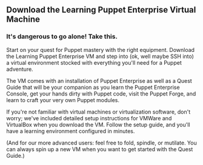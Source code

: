 ## Download the Learning Puppet Enterprise Virtual Machine

### It's dangerous to go alone! Take this.

Start on your quest for Puppet mastery with the right equipment. Download the Learning Puppet Enterprise VM and step into (ok, well maybe SSH into) a virtual environment stocked with everything you'll need for a Puppet adventure. 

The VM comes with an installation of Puppet Enterprise as well as a Quest Guide that will be your companion as you learn the Puppet Enterprise Console, get your hands dirty with Puppet code, visit the Puppet Forge, and learn to craft your very own Puppet modules.

If you're not familiar with virtual machines or virtualization software, don't worry; we've included detailed setup instructions for VMWare and VirtualBox when you download the VM. Follow the setup guide, and you'll have a learning environment configured in minutes.

(And for our more advanced users: feel free to fold, spindle, or mutilate. You can always spin up a new VM when you want to get started with the Quest Guide.)